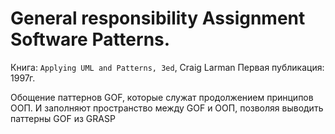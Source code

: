 # General responsibility Assignment Software Patterns.
Книга: `Applying UML and Patterns, 3ed`, Craig Larman 
Первая публикация: 1997г.

Обощение паттернов GOF, которые служат продолжением принципов ООП. И заполняют пространство между GOF и ООП, позволяя выводить паттерны GOF из GRASP